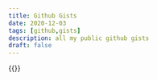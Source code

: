 ```yaml
---
title: Github Gists
date: 2020-12-03
tags: [github,gists]
description: all my public github gists
draft: false
---
```


{{<gists>}}